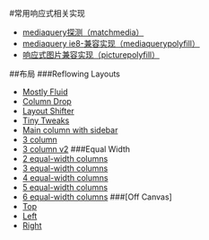 #常用响应式相关实现

* [mediaquery探测（matchmedia）](/1.0/doc/matchmedia.md)
* [mediaquery ie8-兼容实现（mediaquerypolyfill）](/1.0/doc/mediaquerypolyfill.md)
* [响应式图片兼容实现（picturepolyfill）](/1.0/doc/picturepolyfill.md)

##布局
###Reflowing Layouts
- [Mostly Fluid](http://s.codepen.io/bradfrost/fullpage/Iardn "Mostly Fluid")
- [Column Drop](http://codepen.io/bradfrost/full/zhCwd "Column Drop")
- [Layout Shifter](http://codepen.io/bradfrost/full/LtryA "Layout Shifter")
- [Tiny Tweaks](http://codepen.io/bradfrost/full/brjFH "Tiny Tweaks")
- [Main column with sidebar](http://codepen.io/bradfrost/full/gtkHy, "Main column with sidebar")
- [3 column](http://codepen.io/bradfrost/full/vspLD "3 column")
- [3 column v2](http://codepen.io/bradfrost/full/joIac "3 column v2")
###Equal Width
- [2 equal-width columns](http://codepen.io/bradfrost/full/tnhGv "")
- [3 equal-width columns](http://codepen.io/bradfrost/full/orKvD "")
- [4 equal-width columns](http://codepen.io/bradfrost/full/pwmHf "")
- [5 equal-width columns](http://codepen.io/bradfrost/full/rjfta "")
- [6 equal-width columns](http://bradfrost.github.io/this-is-responsive/patterns.html#  "")
###[Off Canvas]
- [Top](http://codepen.io/bradfrost/full/jtdvf "Top")
- [Left](http://codepen.io/bradfrost/full/sjiCv  "")
- [Right](http://codepen.io/bradfrost/full/GybaF "")